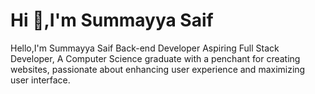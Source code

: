 # Hi 👋,I'm Summayya Saif
Hello,I'm Summayya Saif Back-end Developer
Aspiring Full Stack Developer, A Computer Science graduate with a penchant for creating websites, passionate about enhancing user experience and maximizing user interface.
